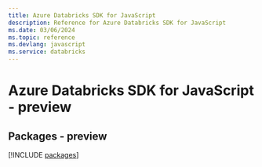 ```yaml
---
title: Azure Databricks SDK for JavaScript
description: Reference for Azure Databricks SDK for JavaScript
ms.date: 03/06/2024
ms.topic: reference
ms.devlang: javascript
ms.service: databricks
---
```

# Azure Databricks SDK for JavaScript - preview
## Packages - preview
[!INCLUDE [packages](databricks-index.md)]